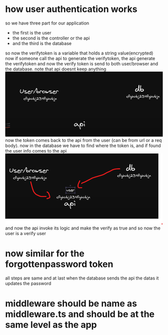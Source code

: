 # how user authentication works
so we have three part for our application
- the first is the user
- the second is the controller or the api
- and the third is the database

so now the verifytoken is a variable that holds a string value(encrypted) 
now if someone call the api to generate the verifytoken, the api generate the verifytoken and now the verify token is send to both user/browser and the database. note that api doesnt keep anything
![alt text](image.png)
now the token comes back to the api from the user (can be from url or a req body). now in the database we have to find where the token is, and if found the user info comes to the api
![alt text](image-1.png)
and now the api invoke its logic and make the verify as true and so now the user is a verify user

# now similar for the forgottenpassword token
all steps are same and at last when the database sends the api the datas it 
updates the password 

# middleware should be name as middleware.ts and should be at the same level as the app